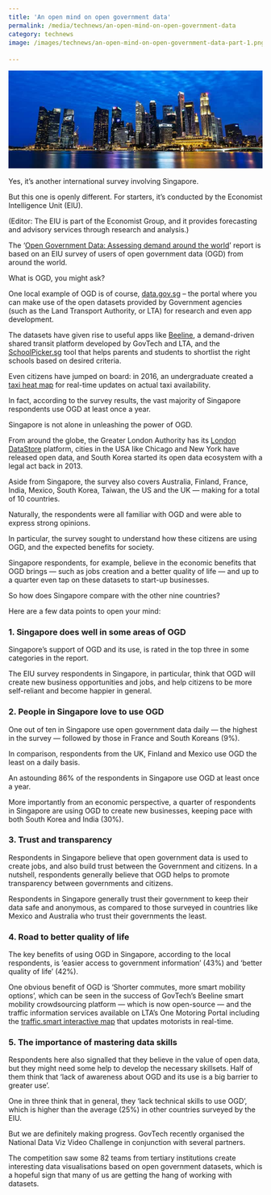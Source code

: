 ```yaml
---
title: 'An open mind on open government data'
permalink: /media/technews/an-open-mind-on-open-government-data
category: technews
image: /images/technews/an-open-mind-on-open-government-data-part-1.png

---
```



![an open mind on open government data](/images/technews/an-open-mind-on-open-government-data-part-1.png)

Yes, it’s another international survey involving Singapore.

But this one is openly different. For starters, it’s conducted by the Economist Intelligence Unit (EIU).

(Editor: The EIU is part of the Economist Group, and it provides forecasting and advisory services through research and analysis.)

The ‘[Open Government Data: Assessing demand around the world](https://eiuperspectives.economist.com/strategy-leadership/open-government-data-assessing-demand-around-world)’ report is based on an EIU survey of users of open government data (OGD) from around the world.

What is OGD, you might ask?

One local example of OGD is of course, [data.gov.sg](https://data.gov.sg/) – the portal where you can make use of the open datasets provided by Government agencies (such as the Land Transport Authority, or LTA) for research and even app development.

The datasets have given rise to useful apps like [Beeline](https://www.beeline.sg/), a demand-driven shared transit platform developed by GovTech and LTA, and the [SchoolPicker.sg](https://schoolpicker.sg/intro) tool that helps parents and students to shortlist the right schools based on desired criteria.

Even citizens have jumped on board: in 2016, an undergraduate created a [taxi heat map](https://www.comp.nus.edu.sg/~josepht/taxi.html) for real-time updates on actual taxi availability.

In fact, according to the survey results, the vast majority of Singapore respondents use OGD at least once a year.

Singapore is not alone in unleashing the power of OGD.

From around the globe, the Greater London Authority has its [London DataStore](https://data.london.gov.uk/) platform, cities in the USA like Chicago and New York have released open data, and South Korea started its open data ecosystem with a legal act back in 2013.

Aside from Singapore, the survey also covers Australia, Finland, France, India, Mexico, South Korea, Taiwan, the US and the UK — making for a total of 10 countries.

Naturally, the respondents were all familiar with OGD and were able to express strong opinions.

In particular, the survey sought to understand how these citizens are using OGD, and the expected benefits for society.

Singapore respondents, for example, believe in the economic benefits that OGD brings — such as jobs creation and a better quality of life — and up to a quarter even tap on these datasets to start-up businesses.

So how does Singapore compare with the other nine countries?

Here are a few data points to open your mind:

### **1.  Singapore does well in some areas of OGD**
Singapore’s support of OGD and its use, is rated in the top three in some categories in the report.

The EIU survey respondents in Singapore, in particular, think that OGD will create new business opportunities and jobs, and help citizens to be more self-reliant and become happier in general.

### **2. People in Singapore love to use OGD**
One out of ten in Singapore use open government data daily — the highest in the survey — followed by those in France and South Koreans (9%).

In comparison, respondents from the UK, Finland and Mexico use OGD the least on a daily basis.

An astounding 86% of the respondents in Singapore use OGD at least once a year. 

More importantly from an economic perspective, a quarter of respondents in Singapore are using OGD to create new businesses, keeping pace with both South Korea and India (30%).

### **3. Trust and transparency**
Respondents in Singapore believe that open government data is used to create jobs, and also build trust between the Government and citizens. In a nutshell, respondents generally believe that OGD helps to promote transparency between governments and citizens.

Respondents in Singapore generally trust their government to keep their data safe and anonymous, as compared to those surveyed in countries like Mexico and Australia who trust their governments the least.

### **4. Road to better quality of life**
The key benefits of using OGD in Singapore, according to the local respondents, is ‘easier access to government information’ (43%) and ‘better quality of life’ (42%). 

One obvious benefit of OGD is ‘Shorter commutes, more smart mobility options’, which can be seen in the success of GovTech’s Beeline smart mobility crowdsourcing platform — which is now open-source — and the traffic information services available on LTA’s One Motoring Portal including the [traffic.smart interactive map](https://www.onemotoring.com.sg/content/onemotoring/home/driving/traffic_information/traffic-smart.html) that updates motorists in real-time.

### **5. The importance of mastering data skills**
Respondents here also signalled that they believe in the value of open data, but they might need some help to develop the necessary skillsets. Half of them think that ‘lack of awareness about OGD and its use is a big barrier to greater use’.

One in three think that in general, they ‘lack technical skills to use OGD’, which is higher than the average (25%) in other countries surveyed by the EIU.

But we are definitely making progress. GovTech recently organised the National Data Viz Video Challenge in conjunction with several partners.

The competition saw some 82 teams from tertiary institutions create interesting data visualisations based on open government datasets, which is a hopeful sign that many of us are getting the hang of working with datasets.

